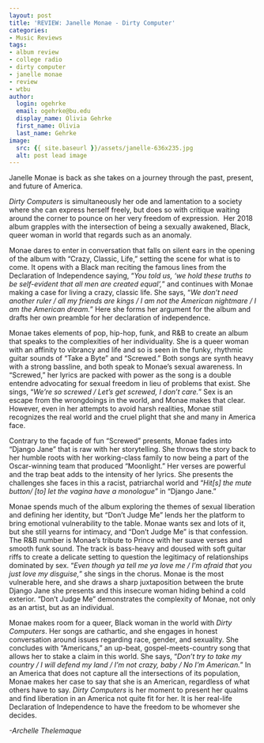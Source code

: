 ```yaml
---
layout: post
title: 'REVIEW: Janelle Monae - Dirty Computer'
categories:
- Music Reviews
tags:
- album review
- college radio
- dirty computer
- janelle monae
- review
- wtbu
author:
  login: ogehrke
  email: ogehrke@bu.edu
  display_name: Olivia Gehrke
  first_name: Olivia
  last_name: Gehrke
image:
  src: {{ site.baseurl }}/assets/janelle-636x235.jpg
  alt: post lead image
---
```


Janelle Monae is back as she takes on a journey through the past, present, and future of America.

_Dirty Computers_ is simultaneously her ode and lamentation to a society where she can express herself freely, but does so with critique waiting around the corner to pounce on her very freedom of expression.  Her 2018 album grapples with the intersection of being a sexually awakened, Black, queer woman in world that regards such as an anomaly.

Monae dares to enter in conversation that falls on silent ears in the opening of the album with “Crazy, Classic, Life,” setting the scene for what is to come. It opens with a Black man reciting the famous lines from the Declaration of Independence saying, “_You told us, ‘we hold these truths to be self-evident that all men are created equal’,_” and continues with Monae making a case for living a crazy, classic life. She says, “_We don’t need another ruler / all my friends are kings / I am not the American nightmare / I am the American dream._” Here she forms her argument for the album and drafts her own preamble for her declaration of independence.

Monae takes elements of pop, hip-hop, funk, and R&B to create an album that speaks to the complexities of her individuality. She is a queer woman with an affinity to vibrancy and life and so is seen in the funky, rhythmic guitar sounds of “Take a Byte” and “Screwed.” Both songs are synth heavy with a strong bassline, and both speak to Monae’s sexual awareness. In “Screwed,” her lyrics are packed with power as the song is a double entendre advocating for sexual freedom in lieu of problems that exist. She sings, “_We’re so screwed / Let’s get screwed, I don’t care._” Sex is an escape from the wrongdoings in the world, and Monae makes that clear. However, even in her attempts to avoid harsh realities, Monae still recognizes the real world and the cruel plight that she and many in America face.

Contrary to the façade of fun “Screwed” presents, Monae fades into “Django Jane” that is raw with her storytelling. She throws the story back to her humble roots with her working-class family to now being a part of the Oscar-winning team that produced “Moonlight.” Her verses are powerful and the trap beat adds to the intensity of her lyrics. She presents the challenges she faces in this a racist, patriarchal world and “_Hit\[s\] the mute button/ \[to\] let the vagina have a monologue_” in “Django Jane.”

Monae spends much of the album exploring the themes of sexual liberation and defining her identity, but “Don’t Judge Me” lends her the platform to bring emotional vulnerability to the table. Monae wants sex and lots of it, but she still yearns for intimacy, and “Don’t Judge Me” is that confession. The R&B number is Monae’s tribute to Prince with her suave verses and smooth funk sound. The track is bass-heavy and doused with soft guitar riffs to create a delicate setting to question the legitimacy of relationships dominated by sex. “_Even though ya tell me ya love me / I’m afraid that you just love my disguise,_” she sings in the chorus. Monae is the most vulnerable here, and she draws a sharp juxtaposition between the brute Django Jane she presents and this insecure woman hiding behind a cold exterior. “Don’t Judge Me” demonstrates the complexity of Monae, not only as an artist, but as an individual.

Monae makes room for a queer, Black woman in the world with _Dirty Computers_. Her songs are cathartic, and she engages in honest conversation around issues regarding race, gender, and sexuality. She concludes with “Americans,” an up-beat, gospel-meets-country song that allows her to stake a claim in this world. She says, “_Don’t try to take my country / I will defend my land / I’m not crazy, baby / No I’m American._” In an America that does not capture all the intersections of its population, Monae makes her case to say that she is an American, regardless of what others have to say. _Dirty Computers_ is her moment to present her qualms and find liberation in an America not quite fit for her. It is her real-life Declaration of Independence to have the freedom to be whomever she decides.

_\-Archelle Thelemaque_